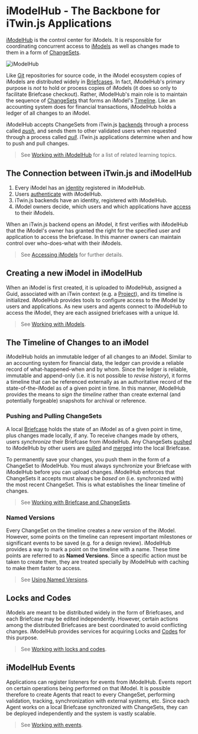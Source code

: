 # iModelHub - The Backbone for iTwin.js Applications

[iModelHub](http://www.iModelHub.com) is the control center for iModels. It is responsible for coordinating concurrent access to [iModels](./iModels/index.md) as well as changes made to them in a form of [ChangeSets](../Glossary.md#changeset).

![iModelHub](./iModelHub.png)

Like [Git](https://git-scm.com/) repositories for source code, in the iModel ecosystem copies of iModels are distributed widely in [Briefcases](../Glossary.md#briefcase). In fact, iModelHub's primary purpose is *not* to hold or process copies of iModels (it does so only to facilitate Briefcase checkout). Rather, iModelHub's main role is to maintain the sequence of [ChangeSets](../Glossary.md#changeset) that forms an iModel's [Timeline](#the-timeline-of-changes-to-an-imodel). Like an accounting system does for financial transactions, iModelHub holds a ledger of all changes to an iModel.

iModelHub accepts ChangeSets from iTwin.js [backends](../backend/index.md) through a process called [*push*](../Glossary.md#push), and sends them to other validated users when requested through a process called [*pull*](../Glossary.md#pull). iTwin.js applications determine when and how to push and pull changes.

> See [Working with iModelHub](./WorkingWith.md) for a list of related learning topics.

## The Connection between iTwin.js and iModelHub

1. Every iModel has an [identity](../iModels#every-imodel-has-a-guid) registered in iModelHub.
2. Users [authenticate](../common/AccessToken.md) with iModelHub.
3. iTwin.js backends have an identity, registered with iModelHub.
4. iModel owners decide, which users and which applications have [access](./Permissions.md) to their iModels.

When an iTwin.js backend opens an iModel, it first verifies with iModelHub that the iModel's owner has granted the right for the specified user and application to access the briefcase. In this manner owners can maintain control over who-does-what with their iModels.

> See [Accessing iModels](../backend/AccessingIModels.md) for further details.

## Creating a new iModel in iModelHub

When an iModel is first created, it is uploaded to iModelHub, assigned a Guid, associated with an iTwin context (e.g. a [Project]($context-registry-client)), and its timeline is initialized. iModelHub provides tools to configure access to the iModel by users and applications. As new users and agents connect to iModelHub to access the iModel, they are each assigned briefcases with a unique Id.

> See [Working with iModels](./iModels/index.md).

## The Timeline of Changes to an iModel

iModelHub holds an immutable ledger of all changes to an iModel. Similar to an accounting system for financial data, the ledger can provide a reliable record of what-happened-when and by whom. Since the ledger is reliable, immutable and append-only (i.e. it is not possible to *revise history*), it forms a timeline that can be referenced externally as an authoritative record of the state-of-the-iModel as of a given point in time. In this manner, iModelHub provides the means to *sign the timeline* rather than create external (and potentially forgeable) snapshots for archival or reference.

### Pushing and Pulling ChangeSets

A local [Briefcase](../Glossary.md#briefcase) holds the state of an iModel as of a given point in time, plus changes made locally, if any. To receive changes made by others, users *synchronize* their Briefcase from iModelHub. Any ChangeSets [pushed](../Glossary.md#push) to iModelHub by other users are [pulled](../Glossary.md#pull) and [merged](../Glossary.md#merge) into the local Briefcase.

To permanently save your changes, you push them in the form of a ChangeSet to iModelHub. You must always synchronize your Briefcase with iModelHub before you can upload changes. iModelHub enforces that ChangeSets it accepts must always be *based on* (i.e. synchronized with) the most recent ChangeSet. This is what establishes the linear timeline of changes.

> See [Working with Briefcase and ChangeSets](./Briefcases.md).

### Named Versions

Every ChangeSet on the timeline creates a *new version* of the iModel. However, some points on the timeline can represent important milestones or significant events to be saved (e.g. for a design review). iModelHub provides a way to mark a point on the timeline with a name. These time points are referred to as **Named Versions**. Since a specific action must be taken to create them, they are treated specially by iModelHub with caching to make them faster to access.

> See [Using Named Versions](./Versions.md).

## Locks and Codes

iModels are meant to be distributed widely in the form of Briefcases, and each Briefcase may be edited independently. However, certain actions among the distributed Briefcases are best coordinated to avoid conflicting changes. iModelHub provides services for acquiring Locks and [Codes](../Glossary.md#code) for this purpose.

> See [Working with locks and codes](../backend/ConcurrencyControl).

## iModelHub Events

Applications can register listeners for events from iModelHub. Events report on certain operations being performed on that iModel. It is possible therefore to create Agents that react to every ChangeSet, performing validation, tracking, synchronization with external systems, etc. Since each Agent works on a local Briefcase synchronized with ChangeSets, they can be deployed independently and the system is vastly scalable.

> See [Working with events](./Events).
